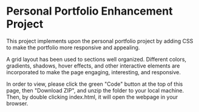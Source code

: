# Personal Portfolio Enhancement Project
This project implements upon the personal portfolio project by adding CSS to make the portfolio more responsive and appealing.

A grid layout has been used to sections well organized.  Different colors, gradients, shadows, hover effects, and other interactive elements are incorporated to make the page engaging, interesting, and responsive.

In order to view, please click the green "Code" button at the top of this page, then "Download ZIP", and unzip the folder to your local machine. Then, by double clicking index.html, it will open the webpage in your browser.